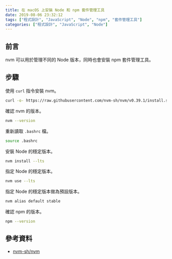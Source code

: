 ```yaml
---
title: 在 macOS 上安裝 Node 和 npm 套件管理工具
date: 2019-08-06 23:32:12
tags: ["程式設計", "JavaScript", "Node", "npm", "套件管理工具"]
categories: ["程式設計", "JavaScript", "Node"]
---
```


## 前言

nvm 可以用於管理不同的 Node 版本，同時也會安裝 npm 套件管理工具。

## 步驟

使用 `curl` 指令安裝 nvm。

```BASH
curl -o- https://raw.githubusercontent.com/nvm-sh/nvm/v0.39.1/install.sh | bash
```

確認 nvm 的版本。

```BASH
nvm --version
```

重新讀取 `.bashrc` 檔。

```BASH
source .bashrc
```

安裝 Node 的穩定版本。

```BASH
nvm install --lts
```

指定 Node 的穩定版本。

```BASH
nvm use --lts
```

指定 Node 的穩定版本做為預設版本。

```BASH
nvm alias default stable
```

確認 npm 的版本。

```BASH
npm --version
```

## 參考資料

- [nvm-sh/nvm](https://github.com/nvm-sh/nvm)
